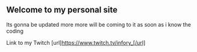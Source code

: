 ## Welcome to my personal site

Its gonna be updated more more will be coming to it as soon as i know the coding 

Link to my Twitch
[url]https://www.twitch.tv/infory_[/url]
